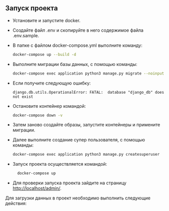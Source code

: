 ## Запуск проекта

- Установите и запустите docker.
- Создайте файл .env и скопируйте в него содержимое файла .env.sample.
- В папке с файлом docker-compose.yml выполните команду:

    ```bash
    docker-compose up --build -d
    ```

- Выполните миграции базы данных, с помощью команды:

    ```bash
    docker-compose exec application python3 manage.py migrate --noinput
    ```
- Если получите следующую ошибку:

  ```
  django.db.utils.OperationalError: FATAL:  database "django_db" does not exist
  ```
- Остановите контейнер командой:

    ```bash
    docker-compose down -v
    ```
- Затем заново создайте образы, запустите контейнеры и примените миграции.

- Далее выполните создание супер пользователя, с помощью команды:

    ```bash
    docker-compose exec application python3 manage.py createsuperuser
    ```
- Запуск проекта осуществляется командой:

  ```bash
    docker-compose up
  ```

- Для проверки запуска проекта зайдите на страницу <http://localhost/admin/>.

Для загрузки данных в проект необходимо выполнить следующие действия:
